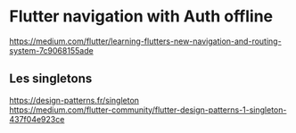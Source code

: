 # Flutter navigation with Auth offline

https://medium.com/flutter/learning-flutters-new-navigation-and-routing-system-7c9068155ade

## Les singletons
https://design-patterns.fr/singleton<br/>
https://medium.com/flutter-community/flutter-design-patterns-1-singleton-437f04e923ce
